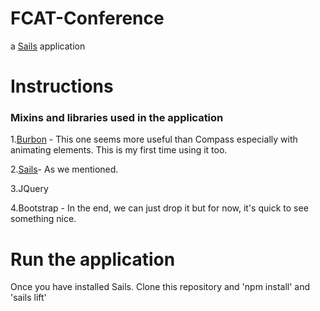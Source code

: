# FCAT-Conference

a [Sails](http://sailsjs.org) application

# Instructions

### Mixins and libraries used in the application

1.[Burbon](http://bourbon.io/) - This one seems more useful than Compass especially with animating elements. This is my first time using it too.

2.[Sails](http://sailsjs.org/#/)- As we mentioned.  

3.JQuery

4.Bootstrap - In the end, we can just drop it but for now, it's quick to see something nice.

# Run the application
Once you have installed Sails. Clone this repository and 'npm install' and 'sails lift'




